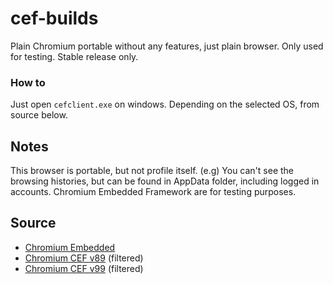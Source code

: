 # cef-builds
Plain Chromium portable without any features, just plain browser. Only used for testing. Stable release only.

### How to
Just open `cefclient.exe` on windows. Depending on the selected OS, from source below.

## Notes
This browser is portable, but not profile itself. (e.g) You can't see the browsing histories, but can be found in AppData folder, including logged in accounts. Chromium Embedded Framework are for testing purposes.

## Source
- [Chromium Embedded](https://cef-builds.spotifycdn.com/index.html)
- [Chromium CEF v89](https://cef-builds.spotifycdn.com/index.html#windows64:89) (filtered)
- [Chromium CEF v99](https://cef-builds.spotifycdn.com/index.html#windows64:99) (filtered)
